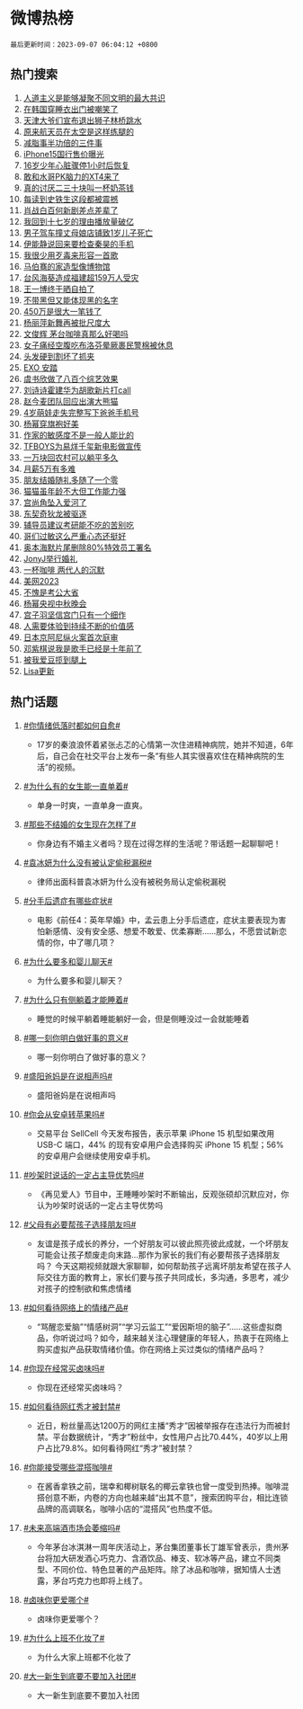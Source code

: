 # 微博热榜

`最后更新时间：2023-09-07 06:04:12 +0800`

## 热门搜索

1. [人道主义是能够凝聚不同文明的最大共识](https://m.weibo.cn/search?containerid=100103type%3D1%26t%3D10%26q%3D%23%E4%BA%BA%E9%81%93%E4%B8%BB%E4%B9%89%E6%98%AF%E8%83%BD%E5%A4%9F%E5%87%9D%E8%81%9A%E4%B8%8D%E5%90%8C%E6%96%87%E6%98%8E%E7%9A%84%E6%9C%80%E5%A4%A7%E5%85%B1%E8%AF%86%23&stream_entry_id=51&isnewpage=1&extparam=seat%3D1%26cate%3D10103%26pos%3D0%26stream_entry_id%3D51%26c_type%3D51%26dgr%3D0%26filter_type%3Drealtimehot%26display_time%3D1694037850%26pre_seqid%3D169403785039903266157&luicode=10000011&lfid=106003type%253D25%2526t%253D3%2526disable_hot%253D1%2526filter_type%253Drealtimehot)
1. [在韩国穿睡衣出门被嘲笑了](https://m.weibo.cn/search?containerid=100103type%3D1%26t%3D10%26q%3D%E5%9C%A8%E9%9F%A9%E5%9B%BD%E7%A9%BF%E7%9D%A1%E8%A1%A3%E5%87%BA%E9%97%A8%E8%A2%AB%E5%98%B2%E7%AC%91%E4%BA%86&stream_entry_id=31&isnewpage=1&extparam=seat%3D1%26lcate%3D5001%26realpos%3D1%26filter_type%3Drealtimehot%26c_type%3D31%26band_rank%3D1%26cate%3D5001%26pos%3D0%26dgr%3D0%26flag%3D2%26q%3D%25E5%259C%25A8%25E9%259F%25A9%25E5%259B%25BD%25E7%25A9%25BF%25E7%259D%25A1%25E8%25A1%25A3%25E5%2587%25BA%25E9%2597%25A8%25E8%25A2%25AB%25E5%2598%25B2%25E7%25AC%2591%25E4%25BA%2586%26stream_entry_id%3D31%26display_time%3D1694037850%26pre_seqid%3D169403785039903266157&luicode=10000011&lfid=106003type%253D25%2526t%253D3%2526disable_hot%253D1%2526filter_type%253Drealtimehot)
1. [天津大爷们宣布退出狮子林桥跳水](https://m.weibo.cn/search?containerid=100103type%3D1%26t%3D10%26q%3D%23%E5%A4%A9%E6%B4%A5%E5%A4%A7%E7%88%B7%E4%BB%AC%E5%AE%A3%E5%B8%83%E9%80%80%E5%87%BA%E7%8B%AE%E5%AD%90%E6%9E%97%E6%A1%A5%E8%B7%B3%E6%B0%B4%23&stream_entry_id=31&isnewpage=1&extparam=seat%3D1%26lcate%3D5001%26realpos%3D2%26filter_type%3Drealtimehot%26c_type%3D31%26band_rank%3D2%26cate%3D5001%26pos%3D1%26dgr%3D0%26flag%3D0%26q%3D%2523%25E5%25A4%25A9%25E6%25B4%25A5%25E5%25A4%25A7%25E7%2588%25B7%25E4%25BB%25AC%25E5%25AE%25A3%25E5%25B8%2583%25E9%2580%2580%25E5%2587%25BA%25E7%258B%25AE%25E5%25AD%2590%25E6%259E%2597%25E6%25A1%25A5%25E8%25B7%25B3%25E6%25B0%25B4%2523%26stream_entry_id%3D31%26display_time%3D1694037850%26pre_seqid%3D169403785039903266157&luicode=10000011&lfid=106003type%253D25%2526t%253D3%2526disable_hot%253D1%2526filter_type%253Drealtimehot)
1. [原来航天员在太空是这样练腿的](https://m.weibo.cn/search?containerid=100103type%3D1%26t%3D10%26q%3D%23%E5%8E%9F%E6%9D%A5%E8%88%AA%E5%A4%A9%E5%91%98%E5%9C%A8%E5%A4%AA%E7%A9%BA%E6%98%AF%E8%BF%99%E6%A0%B7%E7%BB%83%E8%85%BF%E7%9A%84%23&stream_entry_id=31&isnewpage=1&extparam=seat%3D1%26lcate%3D5001%26realpos%3D3%26filter_type%3Drealtimehot%26c_type%3D31%26band_rank%3D3%26cate%3D5001%26pos%3D2%26dgr%3D0%26flag%3D32768%26q%3D%2523%25E5%258E%259F%25E6%259D%25A5%25E8%2588%25AA%25E5%25A4%25A9%25E5%2591%2598%25E5%259C%25A8%25E5%25A4%25AA%25E7%25A9%25BA%25E6%2598%25AF%25E8%25BF%2599%25E6%25A0%25B7%25E7%25BB%2583%25E8%2585%25BF%25E7%259A%2584%2523%26stream_entry_id%3D31%26display_time%3D1694037850%26pre_seqid%3D169403785039903266157&luicode=10000011&lfid=106003type%253D25%2526t%253D3%2526disable_hot%253D1%2526filter_type%253Drealtimehot)
1. [减脂事半功倍的三件事](https://m.weibo.cn/search?containerid=100103type%3D1%26t%3D10%26q%3D%E5%87%8F%E8%84%82%E4%BA%8B%E5%8D%8A%E5%8A%9F%E5%80%8D%E7%9A%84%E4%B8%89%E4%BB%B6%E4%BA%8B&stream_entry_id=31&isnewpage=1&extparam=seat%3D1%26lcate%3D5001%26realpos%3D4%26filter_type%3Drealtimehot%26c_type%3D31%26band_rank%3D4%26cate%3D5001%26pos%3D3%26dgr%3D0%26flag%3D0%26q%3D%25E5%2587%258F%25E8%2584%2582%25E4%25BA%258B%25E5%258D%258A%25E5%258A%259F%25E5%2580%258D%25E7%259A%2584%25E4%25B8%2589%25E4%25BB%25B6%25E4%25BA%258B%26stream_entry_id%3D31%26display_time%3D1694037850%26pre_seqid%3D169403785039903266157&luicode=10000011&lfid=106003type%253D25%2526t%253D3%2526disable_hot%253D1%2526filter_type%253Drealtimehot)
1. [iPhone15国行售价曝光](https://m.weibo.cn/search?containerid=100103type%3D1%26t%3D10%26q%3D%23iPhone15%E5%9B%BD%E8%A1%8C%E5%94%AE%E4%BB%B7%E6%9B%9D%E5%85%89%23&stream_entry_id=31&isnewpage=1&extparam=seat%3D1%26lcate%3D5001%26realpos%3D5%26filter_type%3Drealtimehot%26c_type%3D31%26band_rank%3D5%26cate%3D5001%26pos%3D4%26dgr%3D0%26flag%3D0%26q%3D%2523iPhone15%25E5%259B%25BD%25E8%25A1%258C%25E5%2594%25AE%25E4%25BB%25B7%25E6%259B%259D%25E5%2585%2589%2523%26stream_entry_id%3D31%26display_time%3D1694037850%26pre_seqid%3D169403785039903266157&luicode=10000011&lfid=106003type%253D25%2526t%253D3%2526disable_hot%253D1%2526filter_type%253Drealtimehot)
1. [16岁少年心脏骤停1小时后恢复](https://m.weibo.cn/search?containerid=100103type%3D1%26t%3D10%26q%3D%2316%E5%B2%81%E5%B0%91%E5%B9%B4%E5%BF%83%E8%84%8F%E9%AA%A4%E5%81%9C1%E5%B0%8F%E6%97%B6%E5%90%8E%E6%81%A2%E5%A4%8D%23&stream_entry_id=31&isnewpage=1&extparam=seat%3D1%26lcate%3D5001%26realpos%3D6%26filter_type%3Drealtimehot%26c_type%3D31%26band_rank%3D6%26cate%3D5001%26pos%3D5%26dgr%3D0%26flag%3D32768%26q%3D%252316%25E5%25B2%2581%25E5%25B0%2591%25E5%25B9%25B4%25E5%25BF%2583%25E8%2584%258F%25E9%25AA%25A4%25E5%2581%259C1%25E5%25B0%258F%25E6%2597%25B6%25E5%2590%258E%25E6%2581%25A2%25E5%25A4%258D%2523%26stream_entry_id%3D31%26display_time%3D1694037850%26pre_seqid%3D169403785039903266157&luicode=10000011&lfid=106003type%253D25%2526t%253D3%2526disable_hot%253D1%2526filter_type%253Drealtimehot)
1. [敢和水哥PK脑力的XT4来了](https://m.weibo.cn/search?containerid=100103type%3D1%26t%3D10%26q%3D%23%E6%95%A2%E5%92%8C%E6%B0%B4%E5%93%A5PK%E8%84%91%E5%8A%9B%E7%9A%84XT4%E6%9D%A5%E4%BA%86%23&stream_entry_id=31&isnewpage=1&extparam=seat%3D1%26lcate%3D5001%26topic_ad%3D1%26c_type%3D31%26band_rank%3D7%26dgr%3D0%26adid%3D201616%26q%3D%2523%25E6%2595%25A2%25E5%2592%258C%25E6%25B0%25B4%25E5%2593%25A5PK%25E8%2584%2591%25E5%258A%259B%25E7%259A%2584XT4%25E6%259D%25A5%25E4%25BA%2586%2523%26is_ad_pos%3D1%26filter_type%3Drealtimehot%26cate%3D5001%26stream_entry_id%3D31%26pos%3D6%26display_time%3D1694037850%26pre_seqid%3D169403785039903266157&luicode=10000011&lfid=106003type%253D25%2526t%253D3%2526disable_hot%253D1%2526filter_type%253Drealtimehot)
1. [真的讨厌二三十块叫一杯奶茶钱](https://m.weibo.cn/search?containerid=100103type%3D1%26t%3D10%26q%3D%E7%9C%9F%E7%9A%84%E8%AE%A8%E5%8E%8C%E4%BA%8C%E4%B8%89%E5%8D%81%E5%9D%97%E5%8F%AB%E4%B8%80%E6%9D%AF%E5%A5%B6%E8%8C%B6%E9%92%B1&stream_entry_id=31&isnewpage=1&extparam=seat%3D1%26lcate%3D5001%26realpos%3D7%26filter_type%3Drealtimehot%26c_type%3D31%26band_rank%3D7%26cate%3D5001%26pos%3D7%26dgr%3D0%26flag%3D0%26q%3D%25E7%259C%259F%25E7%259A%2584%25E8%25AE%25A8%25E5%258E%258C%25E4%25BA%258C%25E4%25B8%2589%25E5%258D%2581%25E5%259D%2597%25E5%258F%25AB%25E4%25B8%2580%25E6%259D%25AF%25E5%25A5%25B6%25E8%258C%25B6%25E9%2592%25B1%26stream_entry_id%3D31%26display_time%3D1694037850%26pre_seqid%3D169403785039903266157&luicode=10000011&lfid=106003type%253D25%2526t%253D3%2526disable_hot%253D1%2526filter_type%253Drealtimehot)
1. [每读到史铁生这段都被震撼](https://m.weibo.cn/search?containerid=100103type%3D1%26t%3D10%26q%3D%E6%AF%8F%E8%AF%BB%E5%88%B0%E5%8F%B2%E9%93%81%E7%94%9F%E8%BF%99%E6%AE%B5%E9%83%BD%E8%A2%AB%E9%9C%87%E6%92%BC&stream_entry_id=31&isnewpage=1&extparam=seat%3D1%26lcate%3D5001%26realpos%3D8%26filter_type%3Drealtimehot%26c_type%3D31%26band_rank%3D8%26cate%3D5001%26pos%3D8%26dgr%3D0%26flag%3D0%26q%3D%25E6%25AF%258F%25E8%25AF%25BB%25E5%2588%25B0%25E5%258F%25B2%25E9%2593%2581%25E7%2594%259F%25E8%25BF%2599%25E6%25AE%25B5%25E9%2583%25BD%25E8%25A2%25AB%25E9%259C%2587%25E6%2592%25BC%26stream_entry_id%3D31%26display_time%3D1694037850%26pre_seqid%3D169403785039903266157&luicode=10000011&lfid=106003type%253D25%2526t%253D3%2526disable_hot%253D1%2526filter_type%253Drealtimehot)
1. [肖战白百何新剧差点差辈了](https://m.weibo.cn/search?containerid=100103type%3D1%26t%3D10%26q%3D%23%E8%82%96%E6%88%98%E7%99%BD%E7%99%BE%E4%BD%95%E6%96%B0%E5%89%A7%E5%B7%AE%E7%82%B9%E5%B7%AE%E8%BE%88%E4%BA%86%23&stream_entry_id=31&isnewpage=1&extparam=seat%3D1%26lcate%3D5001%26realpos%3D9%26filter_type%3Drealtimehot%26c_type%3D31%26band_rank%3D9%26cate%3D5001%26pos%3D9%26dgr%3D0%26flag%3D0%26q%3D%2523%25E8%2582%2596%25E6%2588%2598%25E7%2599%25BD%25E7%2599%25BE%25E4%25BD%2595%25E6%2596%25B0%25E5%2589%25A7%25E5%25B7%25AE%25E7%2582%25B9%25E5%25B7%25AE%25E8%25BE%2588%25E4%25BA%2586%2523%26stream_entry_id%3D31%26display_time%3D1694037850%26pre_seqid%3D169403785039903266157&luicode=10000011&lfid=106003type%253D25%2526t%253D3%2526disable_hot%253D1%2526filter_type%253Drealtimehot)
1. [我回到十七岁的理由播放量破亿](https://m.weibo.cn/search?containerid=100103type%3D1%26t%3D10%26q%3D%23%E6%88%91%E5%9B%9E%E5%88%B0%E5%8D%81%E4%B8%83%E5%B2%81%E7%9A%84%E7%90%86%E7%94%B1%E6%92%AD%E6%94%BE%E9%87%8F%E7%A0%B4%E4%BA%BF%23&stream_entry_id=31&isnewpage=1&extparam=seat%3D1%26lcate%3D5001%26realpos%3D10%26filter_type%3Drealtimehot%26c_type%3D31%26band_rank%3D10%26cate%3D5001%26pos%3D10%26dgr%3D0%26flag%3D0%26q%3D%2523%25E6%2588%2591%25E5%259B%259E%25E5%2588%25B0%25E5%258D%2581%25E4%25B8%2583%25E5%25B2%2581%25E7%259A%2584%25E7%2590%2586%25E7%2594%25B1%25E6%2592%25AD%25E6%2594%25BE%25E9%2587%258F%25E7%25A0%25B4%25E4%25BA%25BF%2523%26stream_entry_id%3D31%26display_time%3D1694037850%26pre_seqid%3D169403785039903266157&luicode=10000011&lfid=106003type%253D25%2526t%253D3%2526disable_hot%253D1%2526filter_type%253Drealtimehot)
1. [男子驾车撞丈母娘店铺致1岁儿子死亡](https://m.weibo.cn/search?containerid=100103type%3D1%26t%3D10%26q%3D%23%E7%94%B7%E5%AD%90%E9%A9%BE%E8%BD%A6%E6%92%9E%E4%B8%88%E6%AF%8D%E5%A8%98%E5%BA%97%E9%93%BA%E8%87%B41%E5%B2%81%E5%84%BF%E5%AD%90%E6%AD%BB%E4%BA%A1%23&stream_entry_id=31&isnewpage=1&extparam=seat%3D1%26lcate%3D5001%26realpos%3D11%26filter_type%3Drealtimehot%26c_type%3D31%26band_rank%3D11%26cate%3D5001%26pos%3D11%26dgr%3D0%26flag%3D2%26q%3D%2523%25E7%2594%25B7%25E5%25AD%2590%25E9%25A9%25BE%25E8%25BD%25A6%25E6%2592%259E%25E4%25B8%2588%25E6%25AF%258D%25E5%25A8%2598%25E5%25BA%2597%25E9%2593%25BA%25E8%2587%25B41%25E5%25B2%2581%25E5%2584%25BF%25E5%25AD%2590%25E6%25AD%25BB%25E4%25BA%25A1%2523%26stream_entry_id%3D31%26display_time%3D1694037850%26pre_seqid%3D169403785039903266157&luicode=10000011&lfid=106003type%253D25%2526t%253D3%2526disable_hot%253D1%2526filter_type%253Drealtimehot)
1. [伊能静说回来要检查秦昊的手机](https://m.weibo.cn/search?containerid=100103type%3D1%26t%3D10%26q%3D%23%E4%BC%8A%E8%83%BD%E9%9D%99%E8%AF%B4%E5%9B%9E%E6%9D%A5%E8%A6%81%E6%A3%80%E6%9F%A5%E7%A7%A6%E6%98%8A%E7%9A%84%E6%89%8B%E6%9C%BA%23&stream_entry_id=31&isnewpage=1&extparam=seat%3D1%26lcate%3D5001%26realpos%3D12%26filter_type%3Drealtimehot%26c_type%3D31%26band_rank%3D12%26cate%3D5001%26pos%3D12%26dgr%3D0%26flag%3D2%26q%3D%2523%25E4%25BC%258A%25E8%2583%25BD%25E9%259D%2599%25E8%25AF%25B4%25E5%259B%259E%25E6%259D%25A5%25E8%25A6%2581%25E6%25A3%2580%25E6%259F%25A5%25E7%25A7%25A6%25E6%2598%258A%25E7%259A%2584%25E6%2589%258B%25E6%259C%25BA%2523%26stream_entry_id%3D31%26display_time%3D1694037850%26pre_seqid%3D169403785039903266157&luicode=10000011&lfid=106003type%253D25%2526t%253D3%2526disable_hot%253D1%2526filter_type%253Drealtimehot)
1. [我很少用歹毒来形容一首歌](https://m.weibo.cn/search?containerid=100103type%3D1%26t%3D10%26q%3D%E6%88%91%E5%BE%88%E5%B0%91%E7%94%A8%E6%AD%B9%E6%AF%92%E6%9D%A5%E5%BD%A2%E5%AE%B9%E4%B8%80%E9%A6%96%E6%AD%8C&stream_entry_id=31&isnewpage=1&extparam=seat%3D1%26lcate%3D5001%26realpos%3D13%26filter_type%3Drealtimehot%26c_type%3D31%26band_rank%3D13%26cate%3D5001%26pos%3D13%26dgr%3D0%26flag%3D1%26q%3D%25E6%2588%2591%25E5%25BE%2588%25E5%25B0%2591%25E7%2594%25A8%25E6%25AD%25B9%25E6%25AF%2592%25E6%259D%25A5%25E5%25BD%25A2%25E5%25AE%25B9%25E4%25B8%2580%25E9%25A6%2596%25E6%25AD%258C%26stream_entry_id%3D31%26display_time%3D1694037850%26pre_seqid%3D169403785039903266157&luicode=10000011&lfid=106003type%253D25%2526t%253D3%2526disable_hot%253D1%2526filter_type%253Drealtimehot)
1. [马伯骞的家造型像博物馆](https://m.weibo.cn/search?containerid=100103type%3D1%26t%3D10%26q%3D%E9%A9%AC%E4%BC%AF%E9%AA%9E%E7%9A%84%E5%AE%B6%E9%80%A0%E5%9E%8B%E5%83%8F%E5%8D%9A%E7%89%A9%E9%A6%86&stream_entry_id=31&isnewpage=1&extparam=seat%3D1%26lcate%3D5001%26realpos%3D14%26filter_type%3Drealtimehot%26c_type%3D31%26band_rank%3D14%26cate%3D5001%26pos%3D14%26dgr%3D0%26flag%3D0%26q%3D%25E9%25A9%25AC%25E4%25BC%25AF%25E9%25AA%259E%25E7%259A%2584%25E5%25AE%25B6%25E9%2580%25A0%25E5%259E%258B%25E5%2583%258F%25E5%258D%259A%25E7%2589%25A9%25E9%25A6%2586%26stream_entry_id%3D31%26display_time%3D1694037850%26pre_seqid%3D169403785039903266157&luicode=10000011&lfid=106003type%253D25%2526t%253D3%2526disable_hot%253D1%2526filter_type%253Drealtimehot)
1. [台风海葵造成福建超159万人受灾](https://m.weibo.cn/search?containerid=100103type%3D1%26t%3D10%26q%3D%23%E5%8F%B0%E9%A3%8E%E6%B5%B7%E8%91%B5%E9%80%A0%E6%88%90%E7%A6%8F%E5%BB%BA%E8%B6%85159%E4%B8%87%E4%BA%BA%E5%8F%97%E7%81%BE%23&stream_entry_id=31&isnewpage=1&extparam=seat%3D1%26lcate%3D5001%26realpos%3D15%26filter_type%3Drealtimehot%26c_type%3D31%26band_rank%3D15%26cate%3D5001%26pos%3D15%26dgr%3D0%26flag%3D0%26q%3D%2523%25E5%258F%25B0%25E9%25A3%258E%25E6%25B5%25B7%25E8%2591%25B5%25E9%2580%25A0%25E6%2588%2590%25E7%25A6%258F%25E5%25BB%25BA%25E8%25B6%2585159%25E4%25B8%2587%25E4%25BA%25BA%25E5%258F%2597%25E7%2581%25BE%2523%26stream_entry_id%3D31%26display_time%3D1694037850%26pre_seqid%3D169403785039903266157&luicode=10000011&lfid=106003type%253D25%2526t%253D3%2526disable_hot%253D1%2526filter_type%253Drealtimehot)
1. [王一博终于晒自拍了](https://m.weibo.cn/search?containerid=100103type%3D1%26t%3D10%26q%3D%23%E7%8E%8B%E4%B8%80%E5%8D%9A%E7%BB%88%E4%BA%8E%E6%99%92%E8%87%AA%E6%8B%8D%E4%BA%86%23&stream_entry_id=31&isnewpage=1&extparam=seat%3D1%26lcate%3D5001%26realpos%3D16%26filter_type%3Drealtimehot%26c_type%3D31%26band_rank%3D16%26cate%3D5001%26pos%3D16%26dgr%3D0%26flag%3D0%26q%3D%2523%25E7%258E%258B%25E4%25B8%2580%25E5%258D%259A%25E7%25BB%2588%25E4%25BA%258E%25E6%2599%2592%25E8%2587%25AA%25E6%258B%258D%25E4%25BA%2586%2523%26stream_entry_id%3D31%26display_time%3D1694037850%26pre_seqid%3D169403785039903266157&luicode=10000011&lfid=106003type%253D25%2526t%253D3%2526disable_hot%253D1%2526filter_type%253Drealtimehot)
1. [不带黑但又能体现黑的名字](https://m.weibo.cn/search?containerid=100103type%3D1%26t%3D10%26q%3D%23%E4%B8%8D%E5%B8%A6%E9%BB%91%E4%BD%86%E5%8F%88%E8%83%BD%E4%BD%93%E7%8E%B0%E9%BB%91%E7%9A%84%E5%90%8D%E5%AD%97%23&stream_entry_id=31&isnewpage=1&extparam=seat%3D1%26lcate%3D5001%26realpos%3D17%26filter_type%3Drealtimehot%26c_type%3D31%26band_rank%3D17%26cate%3D5001%26pos%3D17%26dgr%3D0%26flag%3D0%26q%3D%2523%25E4%25B8%258D%25E5%25B8%25A6%25E9%25BB%2591%25E4%25BD%2586%25E5%258F%2588%25E8%2583%25BD%25E4%25BD%2593%25E7%258E%25B0%25E9%25BB%2591%25E7%259A%2584%25E5%2590%258D%25E5%25AD%2597%2523%26stream_entry_id%3D31%26display_time%3D1694037850%26pre_seqid%3D169403785039903266157&luicode=10000011&lfid=106003type%253D25%2526t%253D3%2526disable_hot%253D1%2526filter_type%253Drealtimehot)
1. [450万是很大一笔钱了](https://m.weibo.cn/search?containerid=100103type%3D1%26t%3D10%26q%3D450%E4%B8%87%E6%98%AF%E5%BE%88%E5%A4%A7%E4%B8%80%E7%AC%94%E9%92%B1%E4%BA%86&stream_entry_id=31&isnewpage=1&extparam=seat%3D1%26lcate%3D5001%26realpos%3D18%26filter_type%3Drealtimehot%26c_type%3D31%26band_rank%3D18%26cate%3D5001%26pos%3D18%26dgr%3D0%26flag%3D0%26q%3D450%25E4%25B8%2587%25E6%2598%25AF%25E5%25BE%2588%25E5%25A4%25A7%25E4%25B8%2580%25E7%25AC%2594%25E9%2592%25B1%25E4%25BA%2586%26stream_entry_id%3D31%26display_time%3D1694037850%26pre_seqid%3D169403785039903266157&luicode=10000011&lfid=106003type%253D25%2526t%253D3%2526disable_hot%253D1%2526filter_type%253Drealtimehot)
1. [杨丽萍新舞再被批尺度大](https://m.weibo.cn/search?containerid=100103type%3D1%26t%3D10%26q%3D%23%E6%9D%A8%E4%B8%BD%E8%90%8D%E6%96%B0%E8%88%9E%E5%86%8D%E8%A2%AB%E6%89%B9%E5%B0%BA%E5%BA%A6%E5%A4%A7%23&stream_entry_id=31&isnewpage=1&extparam=seat%3D1%26lcate%3D5001%26realpos%3D19%26filter_type%3Drealtimehot%26c_type%3D31%26band_rank%3D19%26cate%3D5001%26pos%3D19%26dgr%3D0%26flag%3D0%26q%3D%2523%25E6%259D%25A8%25E4%25B8%25BD%25E8%2590%258D%25E6%2596%25B0%25E8%2588%259E%25E5%2586%258D%25E8%25A2%25AB%25E6%2589%25B9%25E5%25B0%25BA%25E5%25BA%25A6%25E5%25A4%25A7%2523%26stream_entry_id%3D31%26display_time%3D1694037850%26pre_seqid%3D169403785039903266157&luicode=10000011&lfid=106003type%253D25%2526t%253D3%2526disable_hot%253D1%2526filter_type%253Drealtimehot)
1. [文俊辉 茅台咖啡真那么好喝吗](https://m.weibo.cn/search?containerid=100103type%3D1%26t%3D10%26q%3D%E6%96%87%E4%BF%8A%E8%BE%89+%E8%8C%85%E5%8F%B0%E5%92%96%E5%95%A1%E7%9C%9F%E9%82%A3%E4%B9%88%E5%A5%BD%E5%96%9D%E5%90%97&stream_entry_id=31&isnewpage=1&extparam=seat%3D1%26lcate%3D5001%26realpos%3D20%26filter_type%3Drealtimehot%26c_type%3D31%26band_rank%3D20%26cate%3D5001%26pos%3D20%26dgr%3D0%26flag%3D0%26q%3D%25E6%2596%2587%25E4%25BF%258A%25E8%25BE%2589%2520%25E8%258C%2585%25E5%258F%25B0%25E5%2592%2596%25E5%2595%25A1%25E7%259C%259F%25E9%2582%25A3%25E4%25B9%2588%25E5%25A5%25BD%25E5%2596%259D%25E5%2590%2597%26stream_entry_id%3D31%26display_time%3D1694037850%26pre_seqid%3D169403785039903266157&luicode=10000011&lfid=106003type%253D25%2526t%253D3%2526disable_hot%253D1%2526filter_type%253Drealtimehot)
1. [女子痛经空腹吃布洛芬晕厥裹民警棉被休息](https://m.weibo.cn/search?containerid=100103type%3D1%26t%3D10%26q%3D%23%E5%A5%B3%E5%AD%90%E7%97%9B%E7%BB%8F%E7%A9%BA%E8%85%B9%E5%90%83%E5%B8%83%E6%B4%9B%E8%8A%AC%E6%99%95%E5%8E%A5%E8%A3%B9%E6%B0%91%E8%AD%A6%E6%A3%89%E8%A2%AB%E4%BC%91%E6%81%AF%23&stream_entry_id=31&isnewpage=1&extparam=seat%3D1%26lcate%3D5001%26realpos%3D21%26filter_type%3Drealtimehot%26c_type%3D31%26band_rank%3D21%26cate%3D5001%26pos%3D21%26dgr%3D0%26flag%3D32768%26q%3D%2523%25E5%25A5%25B3%25E5%25AD%2590%25E7%2597%259B%25E7%25BB%258F%25E7%25A9%25BA%25E8%2585%25B9%25E5%2590%2583%25E5%25B8%2583%25E6%25B4%259B%25E8%258A%25AC%25E6%2599%2595%25E5%258E%25A5%25E8%25A3%25B9%25E6%25B0%2591%25E8%25AD%25A6%25E6%25A3%2589%25E8%25A2%25AB%25E4%25BC%2591%25E6%2581%25AF%2523%26stream_entry_id%3D31%26display_time%3D1694037850%26pre_seqid%3D169403785039903266157&luicode=10000011&lfid=106003type%253D25%2526t%253D3%2526disable_hot%253D1%2526filter_type%253Drealtimehot)
1. [头发硬到割坏了抓夹](https://m.weibo.cn/search?containerid=100103type%3D1%26t%3D10%26q%3D%23%E5%A4%B4%E5%8F%91%E7%A1%AC%E5%88%B0%E5%89%B2%E5%9D%8F%E4%BA%86%E6%8A%93%E5%A4%B9%23&stream_entry_id=31&isnewpage=1&extparam=seat%3D1%26lcate%3D5001%26realpos%3D22%26filter_type%3Drealtimehot%26c_type%3D31%26band_rank%3D22%26cate%3D5001%26pos%3D22%26dgr%3D0%26flag%3D0%26q%3D%2523%25E5%25A4%25B4%25E5%258F%2591%25E7%25A1%25AC%25E5%2588%25B0%25E5%2589%25B2%25E5%259D%258F%25E4%25BA%2586%25E6%258A%2593%25E5%25A4%25B9%2523%26stream_entry_id%3D31%26display_time%3D1694037850%26pre_seqid%3D169403785039903266157&luicode=10000011&lfid=106003type%253D25%2526t%253D3%2526disable_hot%253D1%2526filter_type%253Drealtimehot)
1. [EXO 安踏](https://m.weibo.cn/search?containerid=100103type%3D1%26t%3D10%26q%3DEXO+%E5%AE%89%E8%B8%8F&stream_entry_id=31&isnewpage=1&extparam=seat%3D1%26lcate%3D5001%26realpos%3D23%26filter_type%3Drealtimehot%26c_type%3D31%26band_rank%3D23%26cate%3D5001%26pos%3D23%26dgr%3D0%26flag%3D0%26q%3DEXO%2520%25E5%25AE%2589%25E8%25B8%258F%26stream_entry_id%3D31%26display_time%3D1694037850%26pre_seqid%3D169403785039903266157&luicode=10000011&lfid=106003type%253D25%2526t%253D3%2526disable_hot%253D1%2526filter_type%253Drealtimehot)
1. [虞书欣做了八百个综艺效果](https://m.weibo.cn/search?containerid=100103type%3D1%26t%3D10%26q%3D%E8%99%9E%E4%B9%A6%E6%AC%A3%E5%81%9A%E4%BA%86%E5%85%AB%E7%99%BE%E4%B8%AA%E7%BB%BC%E8%89%BA%E6%95%88%E6%9E%9C&stream_entry_id=31&isnewpage=1&extparam=seat%3D1%26lcate%3D5001%26realpos%3D24%26filter_type%3Drealtimehot%26c_type%3D31%26band_rank%3D24%26cate%3D5001%26pos%3D24%26dgr%3D0%26flag%3D0%26q%3D%25E8%2599%259E%25E4%25B9%25A6%25E6%25AC%25A3%25E5%2581%259A%25E4%25BA%2586%25E5%2585%25AB%25E7%2599%25BE%25E4%25B8%25AA%25E7%25BB%25BC%25E8%2589%25BA%25E6%2595%2588%25E6%259E%259C%26stream_entry_id%3D31%26display_time%3D1694037850%26pre_seqid%3D169403785039903266157&luicode=10000011&lfid=106003type%253D25%2526t%253D3%2526disable_hot%253D1%2526filter_type%253Drealtimehot)
1. [刘诗诗霍建华为胡歌新片打call](https://m.weibo.cn/search?containerid=100103type%3D1%26t%3D10%26q%3D%23%E5%88%98%E8%AF%97%E8%AF%97%E9%9C%8D%E5%BB%BA%E5%8D%8E%E4%B8%BA%E8%83%A1%E6%AD%8C%E6%96%B0%E7%89%87%E6%89%93call%23&stream_entry_id=31&isnewpage=1&extparam=seat%3D1%26lcate%3D5001%26realpos%3D25%26filter_type%3Drealtimehot%26c_type%3D31%26band_rank%3D25%26cate%3D5001%26pos%3D25%26dgr%3D0%26flag%3D0%26q%3D%2523%25E5%2588%2598%25E8%25AF%2597%25E8%25AF%2597%25E9%259C%258D%25E5%25BB%25BA%25E5%258D%258E%25E4%25B8%25BA%25E8%2583%25A1%25E6%25AD%258C%25E6%2596%25B0%25E7%2589%2587%25E6%2589%2593call%2523%26stream_entry_id%3D31%26display_time%3D1694037850%26pre_seqid%3D169403785039903266157&luicode=10000011&lfid=106003type%253D25%2526t%253D3%2526disable_hot%253D1%2526filter_type%253Drealtimehot)
1. [赵今麦团队回应出演大熊猫](https://m.weibo.cn/search?containerid=100103type%3D1%26t%3D10%26q%3D%23%E8%B5%B5%E4%BB%8A%E9%BA%A6%E5%9B%A2%E9%98%9F%E5%9B%9E%E5%BA%94%E5%87%BA%E6%BC%94%E5%A4%A7%E7%86%8A%E7%8C%AB%23&stream_entry_id=31&isnewpage=1&extparam=seat%3D1%26lcate%3D5001%26realpos%3D26%26filter_type%3Drealtimehot%26c_type%3D31%26band_rank%3D26%26cate%3D5001%26pos%3D26%26dgr%3D0%26flag%3D1%26q%3D%2523%25E8%25B5%25B5%25E4%25BB%258A%25E9%25BA%25A6%25E5%259B%25A2%25E9%2598%259F%25E5%259B%259E%25E5%25BA%2594%25E5%2587%25BA%25E6%25BC%2594%25E5%25A4%25A7%25E7%2586%258A%25E7%258C%25AB%2523%26stream_entry_id%3D31%26display_time%3D1694037850%26pre_seqid%3D169403785039903266157&luicode=10000011&lfid=106003type%253D25%2526t%253D3%2526disable_hot%253D1%2526filter_type%253Drealtimehot)
1. [4岁萌娃走失完整写下爸爸手机号](https://m.weibo.cn/search?containerid=100103type%3D1%26t%3D10%26q%3D%234%E5%B2%81%E8%90%8C%E5%A8%83%E8%B5%B0%E5%A4%B1%E5%AE%8C%E6%95%B4%E5%86%99%E4%B8%8B%E7%88%B8%E7%88%B8%E6%89%8B%E6%9C%BA%E5%8F%B7%23&stream_entry_id=31&isnewpage=1&extparam=seat%3D1%26lcate%3D5001%26realpos%3D27%26filter_type%3Drealtimehot%26c_type%3D31%26band_rank%3D27%26cate%3D5001%26pos%3D27%26dgr%3D0%26flag%3D32768%26q%3D%25234%25E5%25B2%2581%25E8%2590%258C%25E5%25A8%2583%25E8%25B5%25B0%25E5%25A4%25B1%25E5%25AE%258C%25E6%2595%25B4%25E5%2586%2599%25E4%25B8%258B%25E7%2588%25B8%25E7%2588%25B8%25E6%2589%258B%25E6%259C%25BA%25E5%258F%25B7%2523%26stream_entry_id%3D31%26display_time%3D1694037850%26pre_seqid%3D169403785039903266157&luicode=10000011&lfid=106003type%253D25%2526t%253D3%2526disable_hot%253D1%2526filter_type%253Drealtimehot)
1. [杨幂穿旗袍好美](https://m.weibo.cn/search?containerid=100103type%3D1%26t%3D10%26q%3D%23%E6%9D%A8%E5%B9%82%E7%A9%BF%E6%97%97%E8%A2%8D%E5%A5%BD%E7%BE%8E%23&stream_entry_id=31&isnewpage=1&extparam=seat%3D1%26lcate%3D5001%26realpos%3D28%26filter_type%3Drealtimehot%26c_type%3D31%26band_rank%3D28%26cate%3D5001%26pos%3D28%26dgr%3D0%26flag%3D0%26q%3D%2523%25E6%259D%25A8%25E5%25B9%2582%25E7%25A9%25BF%25E6%2597%2597%25E8%25A2%258D%25E5%25A5%25BD%25E7%25BE%258E%2523%26stream_entry_id%3D31%26display_time%3D1694037850%26pre_seqid%3D169403785039903266157&luicode=10000011&lfid=106003type%253D25%2526t%253D3%2526disable_hot%253D1%2526filter_type%253Drealtimehot)
1. [作家的敏感度不是一般人能比的](https://m.weibo.cn/search?containerid=100103type%3D1%26t%3D10%26q%3D%E4%BD%9C%E5%AE%B6%E7%9A%84%E6%95%8F%E6%84%9F%E5%BA%A6%E4%B8%8D%E6%98%AF%E4%B8%80%E8%88%AC%E4%BA%BA%E8%83%BD%E6%AF%94%E7%9A%84&stream_entry_id=31&isnewpage=1&extparam=seat%3D1%26lcate%3D5001%26realpos%3D29%26filter_type%3Drealtimehot%26c_type%3D31%26band_rank%3D29%26cate%3D5001%26pos%3D29%26dgr%3D0%26flag%3D0%26q%3D%25E4%25BD%259C%25E5%25AE%25B6%25E7%259A%2584%25E6%2595%258F%25E6%2584%259F%25E5%25BA%25A6%25E4%25B8%258D%25E6%2598%25AF%25E4%25B8%2580%25E8%2588%25AC%25E4%25BA%25BA%25E8%2583%25BD%25E6%25AF%2594%25E7%259A%2584%26stream_entry_id%3D31%26display_time%3D1694037850%26pre_seqid%3D169403785039903266157&luicode=10000011&lfid=106003type%253D25%2526t%253D3%2526disable_hot%253D1%2526filter_type%253Drealtimehot)
1. [TFBOYS为易烊千玺新电影做宣传](https://m.weibo.cn/search?containerid=100103type%3D1%26t%3D10%26q%3D%23TFBOYS%E4%B8%BA%E6%98%93%E7%83%8A%E5%8D%83%E7%8E%BA%E6%96%B0%E7%94%B5%E5%BD%B1%E5%81%9A%E5%AE%A3%E4%BC%A0%23&stream_entry_id=31&isnewpage=1&extparam=seat%3D1%26lcate%3D5001%26realpos%3D30%26filter_type%3Drealtimehot%26c_type%3D31%26band_rank%3D30%26cate%3D5001%26pos%3D30%26dgr%3D0%26flag%3D0%26q%3D%2523TFBOYS%25E4%25B8%25BA%25E6%2598%2593%25E7%2583%258A%25E5%258D%2583%25E7%258E%25BA%25E6%2596%25B0%25E7%2594%25B5%25E5%25BD%25B1%25E5%2581%259A%25E5%25AE%25A3%25E4%25BC%25A0%2523%26stream_entry_id%3D31%26display_time%3D1694037850%26pre_seqid%3D169403785039903266157&luicode=10000011&lfid=106003type%253D25%2526t%253D3%2526disable_hot%253D1%2526filter_type%253Drealtimehot)
1. [一万块回农村可以躺平多久](https://m.weibo.cn/search?containerid=100103type%3D1%26t%3D10%26q%3D%23%E4%B8%80%E4%B8%87%E5%9D%97%E5%9B%9E%E5%86%9C%E6%9D%91%E5%8F%AF%E4%BB%A5%E8%BA%BA%E5%B9%B3%E5%A4%9A%E4%B9%85%23&stream_entry_id=31&isnewpage=1&extparam=seat%3D1%26lcate%3D5001%26realpos%3D31%26filter_type%3Drealtimehot%26c_type%3D31%26band_rank%3D31%26cate%3D5001%26pos%3D31%26dgr%3D0%26flag%3D0%26q%3D%2523%25E4%25B8%2580%25E4%25B8%2587%25E5%259D%2597%25E5%259B%259E%25E5%2586%259C%25E6%259D%2591%25E5%258F%25AF%25E4%25BB%25A5%25E8%25BA%25BA%25E5%25B9%25B3%25E5%25A4%259A%25E4%25B9%2585%2523%26stream_entry_id%3D31%26display_time%3D1694037850%26pre_seqid%3D169403785039903266157&luicode=10000011&lfid=106003type%253D25%2526t%253D3%2526disable_hot%253D1%2526filter_type%253Drealtimehot)
1. [月薪5万有多难](https://m.weibo.cn/search?containerid=100103type%3D1%26t%3D10%26q%3D%23%E6%9C%88%E8%96%AA5%E4%B8%87%E6%9C%89%E5%A4%9A%E9%9A%BE%23&stream_entry_id=31&isnewpage=1&extparam=seat%3D1%26lcate%3D5001%26realpos%3D32%26filter_type%3Drealtimehot%26c_type%3D31%26band_rank%3D32%26cate%3D5001%26pos%3D32%26dgr%3D0%26flag%3D0%26q%3D%2523%25E6%259C%2588%25E8%2596%25AA5%25E4%25B8%2587%25E6%259C%2589%25E5%25A4%259A%25E9%259A%25BE%2523%26stream_entry_id%3D31%26display_time%3D1694037850%26pre_seqid%3D169403785039903266157&luicode=10000011&lfid=106003type%253D25%2526t%253D3%2526disable_hot%253D1%2526filter_type%253Drealtimehot)
1. [朋友结婚随礼多随了一个零](https://m.weibo.cn/search?containerid=100103type%3D1%26t%3D10%26q%3D%23%E6%9C%8B%E5%8F%8B%E7%BB%93%E5%A9%9A%E9%9A%8F%E7%A4%BC%E5%A4%9A%E9%9A%8F%E4%BA%86%E4%B8%80%E4%B8%AA%E9%9B%B6%23&stream_entry_id=31&isnewpage=1&extparam=seat%3D1%26lcate%3D5001%26realpos%3D33%26filter_type%3Drealtimehot%26c_type%3D31%26band_rank%3D33%26cate%3D5001%26pos%3D33%26dgr%3D0%26flag%3D0%26q%3D%2523%25E6%259C%258B%25E5%258F%258B%25E7%25BB%2593%25E5%25A9%259A%25E9%259A%258F%25E7%25A4%25BC%25E5%25A4%259A%25E9%259A%258F%25E4%25BA%2586%25E4%25B8%2580%25E4%25B8%25AA%25E9%259B%25B6%2523%26stream_entry_id%3D31%26display_time%3D1694037850%26pre_seqid%3D169403785039903266157&luicode=10000011&lfid=106003type%253D25%2526t%253D3%2526disable_hot%253D1%2526filter_type%253Drealtimehot)
1. [猫猫虽年龄不大但工作能力强](https://m.weibo.cn/search?containerid=100103type%3D1%26t%3D10%26q%3D%E7%8C%AB%E7%8C%AB%E8%99%BD%E5%B9%B4%E9%BE%84%E4%B8%8D%E5%A4%A7%E4%BD%86%E5%B7%A5%E4%BD%9C%E8%83%BD%E5%8A%9B%E5%BC%BA&stream_entry_id=31&isnewpage=1&extparam=seat%3D1%26lcate%3D5001%26realpos%3D34%26filter_type%3Drealtimehot%26c_type%3D31%26band_rank%3D34%26cate%3D5001%26pos%3D34%26dgr%3D0%26flag%3D0%26q%3D%25E7%258C%25AB%25E7%258C%25AB%25E8%2599%25BD%25E5%25B9%25B4%25E9%25BE%2584%25E4%25B8%258D%25E5%25A4%25A7%25E4%25BD%2586%25E5%25B7%25A5%25E4%25BD%259C%25E8%2583%25BD%25E5%258A%259B%25E5%25BC%25BA%26stream_entry_id%3D31%26display_time%3D1694037850%26pre_seqid%3D169403785039903266157&luicode=10000011&lfid=106003type%253D25%2526t%253D3%2526disable_hot%253D1%2526filter_type%253Drealtimehot)
1. [宫尚角坠入爱河了](https://m.weibo.cn/search?containerid=100103type%3D1%26t%3D10%26q%3D%23%E5%AE%AB%E5%B0%9A%E8%A7%92%E5%9D%A0%E5%85%A5%E7%88%B1%E6%B2%B3%E4%BA%86%23&stream_entry_id=31&isnewpage=1&extparam=seat%3D1%26lcate%3D5001%26realpos%3D35%26filter_type%3Drealtimehot%26c_type%3D31%26band_rank%3D35%26cate%3D5001%26pos%3D35%26dgr%3D0%26flag%3D0%26q%3D%2523%25E5%25AE%25AB%25E5%25B0%259A%25E8%25A7%2592%25E5%259D%25A0%25E5%2585%25A5%25E7%2588%25B1%25E6%25B2%25B3%25E4%25BA%2586%2523%26stream_entry_id%3D31%26display_time%3D1694037850%26pre_seqid%3D169403785039903266157&luicode=10000011&lfid=106003type%253D25%2526t%253D3%2526disable_hot%253D1%2526filter_type%253Drealtimehot)
1. [东契奇狄龙被驱逐](https://m.weibo.cn/search?containerid=100103type%3D1%26t%3D10%26q%3D%23%E4%B8%9C%E5%A5%91%E5%A5%87%E7%8B%84%E9%BE%99%E8%A2%AB%E9%A9%B1%E9%80%90%23&stream_entry_id=31&isnewpage=1&extparam=seat%3D1%26lcate%3D5001%26realpos%3D36%26filter_type%3Drealtimehot%26c_type%3D31%26band_rank%3D36%26cate%3D5001%26pos%3D36%26dgr%3D0%26flag%3D1%26q%3D%2523%25E4%25B8%259C%25E5%25A5%2591%25E5%25A5%2587%25E7%258B%2584%25E9%25BE%2599%25E8%25A2%25AB%25E9%25A9%25B1%25E9%2580%2590%2523%26stream_entry_id%3D31%26display_time%3D1694037850%26pre_seqid%3D169403785039903266157&luicode=10000011&lfid=106003type%253D25%2526t%253D3%2526disable_hot%253D1%2526filter_type%253Drealtimehot)
1. [辅导员建议考研能不吃的苦别吃](https://m.weibo.cn/search?containerid=100103type%3D1%26t%3D10%26q%3D%E8%BE%85%E5%AF%BC%E5%91%98%E5%BB%BA%E8%AE%AE%E8%80%83%E7%A0%94%E8%83%BD%E4%B8%8D%E5%90%83%E7%9A%84%E8%8B%A6%E5%88%AB%E5%90%83&stream_entry_id=31&isnewpage=1&extparam=seat%3D1%26lcate%3D5001%26realpos%3D37%26filter_type%3Drealtimehot%26c_type%3D31%26band_rank%3D37%26cate%3D5001%26pos%3D37%26dgr%3D0%26flag%3D0%26q%3D%25E8%25BE%2585%25E5%25AF%25BC%25E5%2591%2598%25E5%25BB%25BA%25E8%25AE%25AE%25E8%2580%2583%25E7%25A0%2594%25E8%2583%25BD%25E4%25B8%258D%25E5%2590%2583%25E7%259A%2584%25E8%258B%25A6%25E5%2588%25AB%25E5%2590%2583%26stream_entry_id%3D31%26display_time%3D1694037850%26pre_seqid%3D169403785039903266157&luicode=10000011&lfid=106003type%253D25%2526t%253D3%2526disable_hot%253D1%2526filter_type%253Drealtimehot)
1. [哥们过敏这么严重心态还挺好](https://m.weibo.cn/search?containerid=100103type%3D1%26t%3D10%26q%3D%E5%93%A5%E4%BB%AC%E8%BF%87%E6%95%8F%E8%BF%99%E4%B9%88%E4%B8%A5%E9%87%8D%E5%BF%83%E6%80%81%E8%BF%98%E6%8C%BA%E5%A5%BD&stream_entry_id=31&isnewpage=1&extparam=seat%3D1%26lcate%3D5001%26realpos%3D38%26filter_type%3Drealtimehot%26c_type%3D31%26band_rank%3D38%26cate%3D5001%26pos%3D38%26dgr%3D0%26flag%3D0%26q%3D%25E5%2593%25A5%25E4%25BB%25AC%25E8%25BF%2587%25E6%2595%258F%25E8%25BF%2599%25E4%25B9%2588%25E4%25B8%25A5%25E9%2587%258D%25E5%25BF%2583%25E6%2580%2581%25E8%25BF%2598%25E6%258C%25BA%25E5%25A5%25BD%26stream_entry_id%3D31%26display_time%3D1694037850%26pre_seqid%3D169403785039903266157&luicode=10000011&lfid=106003type%253D25%2526t%253D3%2526disable_hot%253D1%2526filter_type%253Drealtimehot)
1. [奥本海默片尾删除80%特效员工署名](https://m.weibo.cn/search?containerid=100103type%3D1%26t%3D10%26q%3D%E5%A5%A5%E6%9C%AC%E6%B5%B7%E9%BB%98%E7%89%87%E5%B0%BE%E5%88%A0%E9%99%A480%25%E7%89%B9%E6%95%88%E5%91%98%E5%B7%A5%E7%BD%B2%E5%90%8D&stream_entry_id=31&isnewpage=1&extparam=seat%3D1%26lcate%3D5001%26realpos%3D39%26filter_type%3Drealtimehot%26c_type%3D31%26band_rank%3D39%26cate%3D5001%26pos%3D39%26dgr%3D0%26flag%3D0%26q%3D%25E5%25A5%25A5%25E6%259C%25AC%25E6%25B5%25B7%25E9%25BB%2598%25E7%2589%2587%25E5%25B0%25BE%25E5%2588%25A0%25E9%2599%25A480%2525%25E7%2589%25B9%25E6%2595%2588%25E5%2591%2598%25E5%25B7%25A5%25E7%25BD%25B2%25E5%2590%258D%26stream_entry_id%3D31%26display_time%3D1694037850%26pre_seqid%3D169403785039903266157&luicode=10000011&lfid=106003type%253D25%2526t%253D3%2526disable_hot%253D1%2526filter_type%253Drealtimehot)
1. [JonyJ举行婚礼](https://m.weibo.cn/search?containerid=100103type%3D1%26t%3D10%26q%3D%23JonyJ%E4%B8%BE%E8%A1%8C%E5%A9%9A%E7%A4%BC%23&stream_entry_id=31&isnewpage=1&extparam=seat%3D1%26lcate%3D5001%26realpos%3D40%26filter_type%3Drealtimehot%26c_type%3D31%26band_rank%3D40%26cate%3D5001%26pos%3D40%26dgr%3D0%26flag%3D0%26q%3D%2523JonyJ%25E4%25B8%25BE%25E8%25A1%258C%25E5%25A9%259A%25E7%25A4%25BC%2523%26stream_entry_id%3D31%26display_time%3D1694037850%26pre_seqid%3D169403785039903266157&luicode=10000011&lfid=106003type%253D25%2526t%253D3%2526disable_hot%253D1%2526filter_type%253Drealtimehot)
1. [一杯咖啡 两代人的沉默](https://m.weibo.cn/search?containerid=100103type%3D1%26t%3D10%26q%3D%E4%B8%80%E6%9D%AF%E5%92%96%E5%95%A1+%E4%B8%A4%E4%BB%A3%E4%BA%BA%E7%9A%84%E6%B2%89%E9%BB%98&stream_entry_id=31&isnewpage=1&extparam=seat%3D1%26lcate%3D5001%26realpos%3D41%26filter_type%3Drealtimehot%26c_type%3D31%26band_rank%3D41%26cate%3D5001%26pos%3D41%26dgr%3D0%26flag%3D0%26q%3D%25E4%25B8%2580%25E6%259D%25AF%25E5%2592%2596%25E5%2595%25A1%2520%25E4%25B8%25A4%25E4%25BB%25A3%25E4%25BA%25BA%25E7%259A%2584%25E6%25B2%2589%25E9%25BB%2598%26stream_entry_id%3D31%26display_time%3D1694037850%26pre_seqid%3D169403785039903266157&luicode=10000011&lfid=106003type%253D25%2526t%253D3%2526disable_hot%253D1%2526filter_type%253Drealtimehot)
1. [美网2023](https://m.weibo.cn/search?containerid=100103type%3D1%26t%3D10%26q%3D%E7%BE%8E%E7%BD%912023&stream_entry_id=31&isnewpage=1&extparam=seat%3D1%26lcate%3D5001%26realpos%3D42%26filter_type%3Drealtimehot%26c_type%3D31%26band_rank%3D42%26cate%3D5001%26pos%3D42%26dgr%3D0%26flag%3D0%26q%3D%25E7%25BE%258E%25E7%25BD%25912023%26stream_entry_id%3D31%26display_time%3D1694037850%26pre_seqid%3D169403785039903266157&luicode=10000011&lfid=106003type%253D25%2526t%253D3%2526disable_hot%253D1%2526filter_type%253Drealtimehot)
1. [不愧是考公大省](https://m.weibo.cn/search?containerid=100103type%3D1%26t%3D10%26q%3D%E4%B8%8D%E6%84%A7%E6%98%AF%E8%80%83%E5%85%AC%E5%A4%A7%E7%9C%81&stream_entry_id=31&isnewpage=1&extparam=seat%3D1%26lcate%3D5001%26realpos%3D43%26filter_type%3Drealtimehot%26c_type%3D31%26band_rank%3D43%26cate%3D5001%26pos%3D43%26dgr%3D0%26flag%3D0%26q%3D%25E4%25B8%258D%25E6%2584%25A7%25E6%2598%25AF%25E8%2580%2583%25E5%2585%25AC%25E5%25A4%25A7%25E7%259C%2581%26stream_entry_id%3D31%26display_time%3D1694037850%26pre_seqid%3D169403785039903266157&luicode=10000011&lfid=106003type%253D25%2526t%253D3%2526disable_hot%253D1%2526filter_type%253Drealtimehot)
1. [杨幂央视中秋晚会](https://m.weibo.cn/search?containerid=100103type%3D1%26t%3D10%26q%3D%23%E6%9D%A8%E5%B9%82%E5%A4%AE%E8%A7%86%E4%B8%AD%E7%A7%8B%E6%99%9A%E4%BC%9A%23&stream_entry_id=31&isnewpage=1&extparam=seat%3D1%26lcate%3D5001%26realpos%3D44%26filter_type%3Drealtimehot%26c_type%3D31%26band_rank%3D44%26cate%3D5001%26pos%3D44%26dgr%3D0%26flag%3D0%26q%3D%2523%25E6%259D%25A8%25E5%25B9%2582%25E5%25A4%25AE%25E8%25A7%2586%25E4%25B8%25AD%25E7%25A7%258B%25E6%2599%259A%25E4%25BC%259A%2523%26stream_entry_id%3D31%26display_time%3D1694037850%26pre_seqid%3D169403785039903266157&luicode=10000011&lfid=106003type%253D25%2526t%253D3%2526disable_hot%253D1%2526filter_type%253Drealtimehot)
1. [宫子羽坚信宫门只有一个细作](https://m.weibo.cn/search?containerid=100103type%3D1%26t%3D10%26q%3D%23%E5%AE%AB%E5%AD%90%E7%BE%BD%E5%9D%9A%E4%BF%A1%E5%AE%AB%E9%97%A8%E5%8F%AA%E6%9C%89%E4%B8%80%E4%B8%AA%E7%BB%86%E4%BD%9C%23&stream_entry_id=31&isnewpage=1&extparam=seat%3D1%26lcate%3D5001%26realpos%3D45%26filter_type%3Drealtimehot%26c_type%3D31%26band_rank%3D45%26cate%3D5001%26pos%3D45%26dgr%3D0%26flag%3D0%26q%3D%2523%25E5%25AE%25AB%25E5%25AD%2590%25E7%25BE%25BD%25E5%259D%259A%25E4%25BF%25A1%25E5%25AE%25AB%25E9%2597%25A8%25E5%258F%25AA%25E6%259C%2589%25E4%25B8%2580%25E4%25B8%25AA%25E7%25BB%2586%25E4%25BD%259C%2523%26stream_entry_id%3D31%26display_time%3D1694037850%26pre_seqid%3D169403785039903266157&luicode=10000011&lfid=106003type%253D25%2526t%253D3%2526disable_hot%253D1%2526filter_type%253Drealtimehot)
1. [人需要体验到持续不断的价值感](https://m.weibo.cn/search?containerid=100103type%3D1%26t%3D10%26q%3D%E4%BA%BA%E9%9C%80%E8%A6%81%E4%BD%93%E9%AA%8C%E5%88%B0%E6%8C%81%E7%BB%AD%E4%B8%8D%E6%96%AD%E7%9A%84%E4%BB%B7%E5%80%BC%E6%84%9F&stream_entry_id=31&isnewpage=1&extparam=seat%3D1%26lcate%3D5001%26realpos%3D46%26filter_type%3Drealtimehot%26c_type%3D31%26band_rank%3D46%26cate%3D5001%26pos%3D46%26dgr%3D0%26flag%3D0%26q%3D%25E4%25BA%25BA%25E9%259C%2580%25E8%25A6%2581%25E4%25BD%2593%25E9%25AA%258C%25E5%2588%25B0%25E6%258C%2581%25E7%25BB%25AD%25E4%25B8%258D%25E6%2596%25AD%25E7%259A%2584%25E4%25BB%25B7%25E5%2580%25BC%25E6%2584%259F%26stream_entry_id%3D31%26display_time%3D1694037850%26pre_seqid%3D169403785039903266157&luicode=10000011&lfid=106003type%253D25%2526t%253D3%2526disable_hot%253D1%2526filter_type%253Drealtimehot)
1. [日本京阿尼纵火案首次庭审](https://m.weibo.cn/search?containerid=100103type%3D1%26t%3D10%26q%3D%23%E6%97%A5%E6%9C%AC%E4%BA%AC%E9%98%BF%E5%B0%BC%E7%BA%B5%E7%81%AB%E6%A1%88%E9%A6%96%E6%AC%A1%E5%BA%AD%E5%AE%A1%23&stream_entry_id=31&isnewpage=1&extparam=seat%3D1%26lcate%3D5001%26realpos%3D47%26filter_type%3Drealtimehot%26c_type%3D31%26band_rank%3D47%26cate%3D5001%26pos%3D47%26dgr%3D0%26flag%3D0%26q%3D%2523%25E6%2597%25A5%25E6%259C%25AC%25E4%25BA%25AC%25E9%2598%25BF%25E5%25B0%25BC%25E7%25BA%25B5%25E7%2581%25AB%25E6%25A1%2588%25E9%25A6%2596%25E6%25AC%25A1%25E5%25BA%25AD%25E5%25AE%25A1%2523%26stream_entry_id%3D31%26display_time%3D1694037850%26pre_seqid%3D169403785039903266157&luicode=10000011&lfid=106003type%253D25%2526t%253D3%2526disable_hot%253D1%2526filter_type%253Drealtimehot)
1. [邓紫棋说我是歌手已经是十年前了](https://m.weibo.cn/search?containerid=100103type%3D1%26t%3D10%26q%3D%23%E9%82%93%E7%B4%AB%E6%A3%8B%E8%AF%B4%E6%88%91%E6%98%AF%E6%AD%8C%E6%89%8B%E5%B7%B2%E7%BB%8F%E6%98%AF%E5%8D%81%E5%B9%B4%E5%89%8D%E4%BA%86%23&stream_entry_id=31&isnewpage=1&extparam=seat%3D1%26lcate%3D5001%26realpos%3D48%26filter_type%3Drealtimehot%26c_type%3D31%26band_rank%3D48%26cate%3D5001%26pos%3D48%26dgr%3D0%26flag%3D0%26q%3D%2523%25E9%2582%2593%25E7%25B4%25AB%25E6%25A3%258B%25E8%25AF%25B4%25E6%2588%2591%25E6%2598%25AF%25E6%25AD%258C%25E6%2589%258B%25E5%25B7%25B2%25E7%25BB%258F%25E6%2598%25AF%25E5%258D%2581%25E5%25B9%25B4%25E5%2589%258D%25E4%25BA%2586%2523%26stream_entry_id%3D31%26display_time%3D1694037850%26pre_seqid%3D169403785039903266157&luicode=10000011&lfid=106003type%253D25%2526t%253D3%2526disable_hot%253D1%2526filter_type%253Drealtimehot)
1. [被我爱豆揽到腿上](https://m.weibo.cn/search?containerid=100103type%3D1%26t%3D10%26q%3D%E8%A2%AB%E6%88%91%E7%88%B1%E8%B1%86%E6%8F%BD%E5%88%B0%E8%85%BF%E4%B8%8A&stream_entry_id=31&isnewpage=1&extparam=seat%3D1%26lcate%3D5001%26realpos%3D49%26filter_type%3Drealtimehot%26c_type%3D31%26band_rank%3D49%26cate%3D5001%26pos%3D49%26dgr%3D0%26flag%3D0%26q%3D%25E8%25A2%25AB%25E6%2588%2591%25E7%2588%25B1%25E8%25B1%2586%25E6%258F%25BD%25E5%2588%25B0%25E8%2585%25BF%25E4%25B8%258A%26stream_entry_id%3D31%26display_time%3D1694037850%26pre_seqid%3D169403785039903266157&luicode=10000011&lfid=106003type%253D25%2526t%253D3%2526disable_hot%253D1%2526filter_type%253Drealtimehot)
1. [Lisa更新](https://m.weibo.cn/search?containerid=100103type%3D1%26t%3D10%26q%3DLisa%E6%9B%B4%E6%96%B0&stream_entry_id=31&isnewpage=1&extparam=seat%3D1%26lcate%3D5001%26realpos%3D50%26filter_type%3Drealtimehot%26c_type%3D31%26band_rank%3D50%26cate%3D5001%26pos%3D50%26dgr%3D0%26flag%3D0%26q%3DLisa%25E6%259B%25B4%25E6%2596%25B0%26stream_entry_id%3D31%26display_time%3D1694037850%26pre_seqid%3D169403785039903266157&luicode=10000011&lfid=106003type%253D25%2526t%253D3%2526disable_hot%253D1%2526filter_type%253Drealtimehot)

## 热门话题

1. [#你情绪低落时都如何自愈#](https://m.weibo.cn/search?containerid=231522type%3D1%26t%3D10%26q%3D%23%E4%BD%A0%E6%83%85%E7%BB%AA%E4%BD%8E%E8%90%BD%E6%97%B6%E9%83%BD%E5%A6%82%E4%BD%95%E8%87%AA%E6%84%88%23&stream_entry_id=128&isnewpage=1&extparam=seat%3D1%26lcate%3D5004%26cate%3D5004%26pos%3D1-0-0%26dgr%3D0%26c_type%3D128%26unitid%3D1693893437413%26display_time%3D1694037851%26pre_seqid%3D1694037851902018428114&luicode=10000011&lfid=231648_-_4)
    - 17岁的秦浪浪怀着紧张忐忑的心情第一次住进精神病院，她并不知道，6年后，自己会在社交平台上发布一条“有些人其实很喜欢住在精神病院的生活”的视频。

1. [#为什么有的女生能一直单着#](https://m.weibo.cn/search?containerid=231522type%3D1%26t%3D10%26q%3D%23%E4%B8%BA%E4%BB%80%E4%B9%88%E6%9C%89%E7%9A%84%E5%A5%B3%E7%94%9F%E8%83%BD%E4%B8%80%E7%9B%B4%E5%8D%95%E7%9D%80%23&stream_entry_id=128&isnewpage=1&extparam=seat%3D1%26lcate%3D5004%26cate%3D5004%26pos%3D1-0-1%26dgr%3D0%26c_type%3D128%26unitid%3D1694006863899%26display_time%3D1694037851%26pre_seqid%3D1694037851902018428114&luicode=10000011&lfid=231648_-_4)
    - 单身一时爽，一直单身一直爽。

1. [#那些不结婚的女生现在怎样了#](https://m.weibo.cn/search?containerid=231522type%3D1%26t%3D10%26q%3D%23%E9%82%A3%E4%BA%9B%E4%B8%8D%E7%BB%93%E5%A9%9A%E7%9A%84%E5%A5%B3%E7%94%9F%E7%8E%B0%E5%9C%A8%E6%80%8E%E6%A0%B7%E4%BA%86%23&stream_entry_id=128&isnewpage=1&extparam=seat%3D1%26lcate%3D5004%26cate%3D5004%26pos%3D1-0-2%26dgr%3D0%26c_type%3D128%26unitid%3D1694008672089%26display_time%3D1694037851%26pre_seqid%3D1694037851902018428114&luicode=10000011&lfid=231648_-_4)
    - 你身边有不婚主义者吗？现在过得怎样的生活呢？带话题一起聊聊吧！

1. [#袁冰妍为什么没有被认定偷税漏税#](https://m.weibo.cn/search?containerid=231522type%3D1%26t%3D10%26q%3D%23%E8%A2%81%E5%86%B0%E5%A6%8D%E4%B8%BA%E4%BB%80%E4%B9%88%E6%B2%A1%E6%9C%89%E8%A2%AB%E8%AE%A4%E5%AE%9A%E5%81%B7%E7%A8%8E%E6%BC%8F%E7%A8%8E%23&stream_entry_id=128&isnewpage=1&extparam=seat%3D1%26lcate%3D5004%26cate%3D5004%26pos%3D1-0-3%26dgr%3D0%26c_type%3D128%26unitid%3D1693922563083%26display_time%3D1694037851%26pre_seqid%3D1694037851902018428114&luicode=10000011&lfid=231648_-_4)
    - 律师出面科普袁冰妍为什么没有被税务局认定偷税漏税

1. [#分手后遗症有哪些症状#](https://m.weibo.cn/search?containerid=231522type%3D1%26t%3D10%26q%3D%23%E5%88%86%E6%89%8B%E5%90%8E%E9%81%97%E7%97%87%E6%9C%89%E5%93%AA%E4%BA%9B%E7%97%87%E7%8A%B6%23&stream_entry_id=128&isnewpage=1&extparam=seat%3D1%26lcate%3D5004%26cate%3D5004%26pos%3D1-0-4%26dgr%3D0%26c_type%3D128%26unitid%3D1693885033986%26display_time%3D1694037851%26pre_seqid%3D1694037851902018428114&luicode=10000011&lfid=231648_-_4)
    - 电影《前任4：英年早婚》中，孟云患上分手后遗症，症状主要表现为害怕新感情、没有安全感、想爱不敢爱、优柔寡断……那么，不愿尝试新恋情的你，中了哪几项？

1. [#为什么要多和婴儿聊天#](https://m.weibo.cn/search?containerid=231522type%3D1%26t%3D10%26q%3D%23%E4%B8%BA%E4%BB%80%E4%B9%88%E8%A6%81%E5%A4%9A%E5%92%8C%E5%A9%B4%E5%84%BF%E8%81%8A%E5%A4%A9%23&stream_entry_id=128&isnewpage=1&extparam=seat%3D1%26lcate%3D5004%26cate%3D5004%26pos%3D1-0-5%26dgr%3D0%26c_type%3D128%26unitid%3D1693956173551%26display_time%3D1694037851%26pre_seqid%3D1694037851902018428114&luicode=10000011&lfid=231648_-_4)
    - 为什么要多和婴儿聊天？

1. [#为什么只有侧躺着才能睡着#](https://m.weibo.cn/search?containerid=231522type%3D1%26t%3D10%26q%3D%23%E4%B8%BA%E4%BB%80%E4%B9%88%E5%8F%AA%E6%9C%89%E4%BE%A7%E8%BA%BA%E7%9D%80%E6%89%8D%E8%83%BD%E7%9D%A1%E7%9D%80%23&stream_entry_id=128&isnewpage=1&extparam=seat%3D1%26lcate%3D5004%26cate%3D5004%26pos%3D1-0-6%26dgr%3D0%26c_type%3D128%26unitid%3D1693869141410%26display_time%3D1694037851%26pre_seqid%3D1694037851902018428114&luicode=10000011&lfid=231648_-_4)
    - 睡觉的时候平躺着睡能躺好一会，但是侧睡没过一会就能睡着

1. [#哪一刻你明白做好事的意义#](https://m.weibo.cn/search?containerid=231522type%3D1%26t%3D10%26q%3D%23%E5%93%AA%E4%B8%80%E5%88%BB%E4%BD%A0%E6%98%8E%E7%99%BD%E5%81%9A%E5%A5%BD%E4%BA%8B%E7%9A%84%E6%84%8F%E4%B9%89%23&stream_entry_id=128&isnewpage=1&extparam=seat%3D1%26lcate%3D5004%26cate%3D5004%26pos%3D1-0-7%26dgr%3D0%26c_type%3D128%26unitid%3D1693918065162%26display_time%3D1694037851%26pre_seqid%3D1694037851902018428114&luicode=10000011&lfid=231648_-_4)
    - 哪一刻你明白了做好事的意义？

1. [#盛阳爸妈是在说相声吗#](https://m.weibo.cn/search?containerid=231522type%3D1%26t%3D10%26q%3D%23%E7%9B%9B%E9%98%B3%E7%88%B8%E5%A6%88%E6%98%AF%E5%9C%A8%E8%AF%B4%E7%9B%B8%E5%A3%B0%E5%90%97%23&stream_entry_id=128&isnewpage=1&extparam=seat%3D1%26lcate%3D5004%26cate%3D5004%26pos%3D1-0-8%26dgr%3D0%26c_type%3D128%26unitid%3D1693967872903%26display_time%3D1694037851%26pre_seqid%3D1694037851902018428114&luicode=10000011&lfid=231648_-_4)
    - 盛阳爸妈是在说相声吗

1. [#你会从安卓转苹果吗#](https://m.weibo.cn/search?containerid=231522type%3D1%26t%3D10%26q%3D%23%E4%BD%A0%E4%BC%9A%E4%BB%8E%E5%AE%89%E5%8D%93%E8%BD%AC%E8%8B%B9%E6%9E%9C%E5%90%97%23&stream_entry_id=128&isnewpage=1&extparam=seat%3D1%26lcate%3D5004%26cate%3D5004%26pos%3D1-0-9%26dgr%3D0%26c_type%3D128%26unitid%3D1693979863415%26display_time%3D1694037851%26pre_seqid%3D1694037851902018428114&luicode=10000011&lfid=231648_-_4)
    - 交易平台 SellCell 今天发布报告，表示苹果 iPhone 15 机型如果改用 USB-C 端口，44% 的现有安卓用户会选择购买 iPhone 15 机型；56% 的安卓用户会继续使用安卓手机。

1. [#吵架时说话的一定占主导优势吗#](https://m.weibo.cn/search?containerid=231522type%3D1%26t%3D10%26q%3D%23%E5%90%B5%E6%9E%B6%E6%97%B6%E8%AF%B4%E8%AF%9D%E7%9A%84%E4%B8%80%E5%AE%9A%E5%8D%A0%E4%B8%BB%E5%AF%BC%E4%BC%98%E5%8A%BF%E5%90%97%23&stream_entry_id=128&isnewpage=1&extparam=seat%3D1%26lcate%3D5004%26cate%3D5004%26pos%3D1-0-10%26dgr%3D0%26c_type%3D128%26unitid%3D1693978660376%26display_time%3D1694037851%26pre_seqid%3D1694037851902018428114&luicode=10000011&lfid=231648_-_4)
    - 《再见爱人》节目中，王睡睡吵架时不断输出，反观张硕却沉默应对，你认为吵架时说话的一定占主导优势吗

1. [#父母有必要帮孩子选择朋友吗#](https://m.weibo.cn/search?containerid=231522type%3D1%26t%3D10%26q%3D%23%E7%88%B6%E6%AF%8D%E6%9C%89%E5%BF%85%E8%A6%81%E5%B8%AE%E5%AD%A9%E5%AD%90%E9%80%89%E6%8B%A9%E6%9C%8B%E5%8F%8B%E5%90%97%23&stream_entry_id=128&isnewpage=1&extparam=seat%3D1%26lcate%3D5004%26cate%3D5004%26pos%3D1-0-11%26dgr%3D0%26c_type%3D128%26unitid%3D1693969107797%26display_time%3D1694037851%26pre_seqid%3D1694037851902018428114&luicode=10000011&lfid=231648_-_4)
    - 友谊是孩子成长的养分，一个好朋友可以彼此照亮彼此成就，一个坏朋友可能会让孩子颓废走向末路…那作为家长的我们有必要帮孩子选择朋友吗？
今天这期视频就跟大家聊聊，如何帮助孩子远离坏朋友希望在孩子人际交往方面的教育上，家长们要与孩子共同成长，多沟通，多思考，减少对孩子的控制欲和焦虑情绪

1. [#如何看待网络上的情绪产品#](https://m.weibo.cn/search?containerid=231522type%3D1%26t%3D10%26q%3D%23%E5%A6%82%E4%BD%95%E7%9C%8B%E5%BE%85%E7%BD%91%E7%BB%9C%E4%B8%8A%E7%9A%84%E6%83%85%E7%BB%AA%E4%BA%A7%E5%93%81%23&stream_entry_id=128&isnewpage=1&extparam=seat%3D1%26lcate%3D5004%26cate%3D5004%26pos%3D1-0-12%26dgr%3D0%26c_type%3D128%26unitid%3D1693950780621%26display_time%3D1694037851%26pre_seqid%3D1694037851902018428114&luicode=10000011&lfid=231648_-_4)
    - “骂醒恋爱脑”“情感树洞”“学习云监工”“爱因斯坦的脑子”……这些虚拟商品，你听说过吗？如今，越来越关注心理健康的年轻人，热衷于在网络上购买虚拟产品获取情绪价值。你在网络上买过类似的情绪产品吗？ ​​​

1. [#你现在经常买卤味吗#](https://m.weibo.cn/search?containerid=231522type%3D1%26t%3D10%26q%3D%23%E4%BD%A0%E7%8E%B0%E5%9C%A8%E7%BB%8F%E5%B8%B8%E4%B9%B0%E5%8D%A4%E5%91%B3%E5%90%97%23&stream_entry_id=128&isnewpage=1&extparam=seat%3D1%26lcate%3D5004%26cate%3D5004%26pos%3D1-0-13%26dgr%3D0%26c_type%3D128%26unitid%3D1693927990920%26display_time%3D1694037851%26pre_seqid%3D1694037851902018428114&luicode=10000011&lfid=231648_-_4)
    - 你现在还经常买卤味吗？

1. [#如何看待网红秀才被封禁#](https://m.weibo.cn/search?containerid=231522type%3D1%26t%3D10%26q%3D%23%E5%A6%82%E4%BD%95%E7%9C%8B%E5%BE%85%E7%BD%91%E7%BA%A2%E7%A7%80%E6%89%8D%E8%A2%AB%E5%B0%81%E7%A6%81%23&stream_entry_id=128&isnewpage=1&extparam=seat%3D1%26lcate%3D5004%26cate%3D5004%26pos%3D1-0-14%26dgr%3D0%26c_type%3D128%26unitid%3D1693911168203%26display_time%3D1694037851%26pre_seqid%3D1694037851902018428114&luicode=10000011&lfid=231648_-_4)
    - 近日，粉丝量高达1200万的网红主播“秀才”因被举报存在违法行为而被封禁。平台数据统计，“秀才”粉丝中，女性用户占比70.44%，40岁以上用户占比79.8%。如何看待网红“秀才”被封禁？  ​​​

1. [#你能接受哪些混搭咖啡#](https://m.weibo.cn/search?containerid=231522type%3D1%26t%3D10%26q%3D%23%E4%BD%A0%E8%83%BD%E6%8E%A5%E5%8F%97%E5%93%AA%E4%BA%9B%E6%B7%B7%E6%90%AD%E5%92%96%E5%95%A1%23&stream_entry_id=128&isnewpage=1&extparam=seat%3D1%26lcate%3D5004%26cate%3D5004%26pos%3D1-0-15%26dgr%3D0%26c_type%3D128%26unitid%3D1693909069550%26display_time%3D1694037851%26pre_seqid%3D1694037851902018428114&luicode=10000011&lfid=231648_-_4)
    - 在酱香拿铁之前，瑞幸和椰树联名的椰云拿铁也曾一度受到热捧。咖啡混搭创意不断，内卷的方向也越来越“出其不意”，搜索团购平台，相比连锁品牌的高调联名，咖啡小店的“混搭风”也热度不低。

1. [#未来高端酒市场会萎缩吗#](https://m.weibo.cn/search?containerid=231522type%3D1%26t%3D10%26q%3D%23%E6%9C%AA%E6%9D%A5%E9%AB%98%E7%AB%AF%E9%85%92%E5%B8%82%E5%9C%BA%E4%BC%9A%E8%90%8E%E7%BC%A9%E5%90%97%23&stream_entry_id=128&isnewpage=1&extparam=seat%3D1%26lcate%3D5004%26cate%3D5004%26pos%3D1-0-16%26dgr%3D0%26c_type%3D128%26unitid%3D1693899478204%26display_time%3D1694037851%26pre_seqid%3D1694037851902018428114&luicode=10000011&lfid=231648_-_4)
    - 今年茅台冰淇淋一周年庆活动上，茅台集团董事长丁雄军曾表示，贵州茅台将加大研发酒心巧克力、含酒饮品、棒支、软冰等产品，建立不同类型、不同价位、特色显著的产品矩阵。除了冰品和咖啡，据知情人士透露，茅台巧克力也即将上线了。

1. [#卤味你更爱哪个#](https://m.weibo.cn/search?containerid=231522type%3D1%26t%3D10%26q%3D%23%E5%8D%A4%E5%91%B3%E4%BD%A0%E6%9B%B4%E7%88%B1%E5%93%AA%E4%B8%AA%23&stream_entry_id=128&isnewpage=1&extparam=seat%3D1%26lcate%3D5004%26cate%3D5004%26pos%3D1-0-17%26dgr%3D0%26c_type%3D128%26unitid%3D1693897335659%26display_time%3D1694037851%26pre_seqid%3D1694037851902018428114&luicode=10000011&lfid=231648_-_4)
    - 卤味你更爱哪个？

1. [#为什么上班不化妆了#](https://m.weibo.cn/search?containerid=231522type%3D1%26t%3D10%26q%3D%23%E4%B8%BA%E4%BB%80%E4%B9%88%E4%B8%8A%E7%8F%AD%E4%B8%8D%E5%8C%96%E5%A6%86%E4%BA%86%23&stream_entry_id=128&isnewpage=1&extparam=seat%3D1%26lcate%3D5004%26cate%3D5004%26pos%3D1-0-18%26dgr%3D0%26c_type%3D128%26unitid%3D1693872431726%26display_time%3D1694037851%26pre_seqid%3D1694037851902018428114&luicode=10000011&lfid=231648_-_4)
    - 为什么大家上班都不化妆了

1. [#大一新生到底要不要加入社团#](https://m.weibo.cn/search?containerid=231522type%3D1%26t%3D10%26q%3D%23%E5%A4%A7%E4%B8%80%E6%96%B0%E7%94%9F%E5%88%B0%E5%BA%95%E8%A6%81%E4%B8%8D%E8%A6%81%E5%8A%A0%E5%85%A5%E7%A4%BE%E5%9B%A2%23&stream_entry_id=128&isnewpage=1&extparam=seat%3D1%26lcate%3D5004%26cate%3D5004%26pos%3D1-0-19%26dgr%3D0%26c_type%3D128%26unitid%3D1693976578575%26display_time%3D1694037851%26pre_seqid%3D1694037851902018428114&luicode=10000011&lfid=231648_-_4)
    - 大一新生到底要不要加入社团

